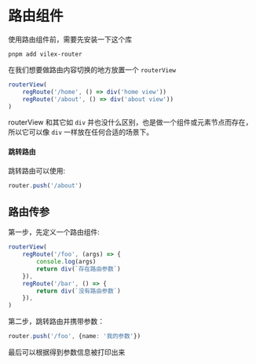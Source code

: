 # 路由组件

使用路由组件前，需要先安装一下这个库

```shell
pnpm add vilex-router
```

在我们想要做路由内容切换的地方放置一个 `routerView`

```typescript
routerView(
    regRoute('/home', () => div('home view'))
    regRoute('/about', () => div('about view'))
)
```

routerView 和其它如 `div` 并也没什么区别，也是做一个组件或元素节点而存在，所以它可以像 `div` 一样放在任何合适的场景下。


#### 跳转路由

跳转路由可以使用:

```typescript
router.push('/about')
```

## 路由传参

第一步，先定义一个路由组件:
```typescript
routerView(
    regRoute('/foo', (args) => {
        console.log(args)
        return div(`存在路由参数`)
    }),
    regRoute('/bar', () => {
        return div(`没有路由参数`)
    }),
)
```

第二步，跳转路由并携带参数：
```typescript
router.push('/foo', {name: '我的参数'})
```

最后可以根据得到参数信息被打印出来
